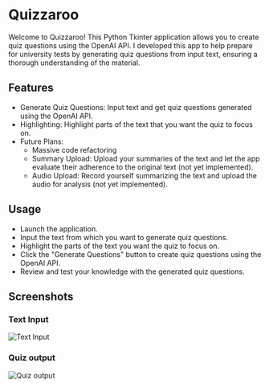 # Quizzaroo
Welcome to Quizzaroo! This Python Tkinter application allows you to create quiz questions using the OpenAI API. I developed this app to help prepare for university tests by generating quiz questions from input text, ensuring a thorough understanding of the material.

## Features
- Generate Quiz Questions: Input text and get quiz questions generated using the OpenAI API.
- Highlighting: Highlight parts of the text that you want the quiz to focus on.
- Future Plans:
    - Massive code refactoring
  - Summary Upload: Upload your summaries of the text and let the app evaluate their adherence to the original text (not yet implemented).
  - Audio Upload: Record yourself summarizing the text and upload the audio for analysis (not yet implemented).

## Usage
- Launch the application.
- Input the text from which you want to generate quiz questions.
- Highlight the parts of the text you want the quiz to focus on.
- Click the "Generate Questions" button to create quiz questions using the OpenAI API.
- Review and test your knowledge with the generated quiz questions.

## Screenshots
### Text Input
![Text Input](https://github.com/JakubCiesko/quizarroo/raw/doc-assets/screenshots/input_text.png)

### Quiz output
![Quiz output](https://github.com/JakubCiesko/quizarroo/raw/doc-assets/screenshots/output_text.png)
